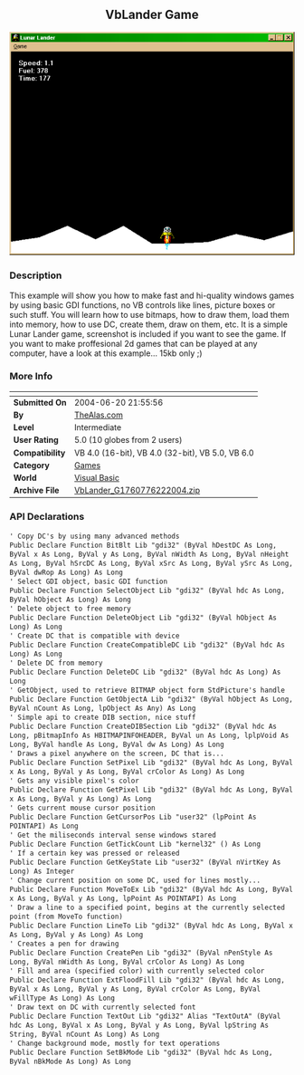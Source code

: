 ﻿<div align="center">

## VbLander Game

<img src="PIC2004622174757445.gif">
</div>

### Description

This example will show you how to make fast and hi-quality windows games by using basic GDI functions, no VB controls like lines, picture boxes or such stuff. You will learn how to use bitmaps, how to draw them, load them into memory, how to use DC, create them, draw on them, etc. It is a simple Lunar Lander game, screenshot is included if you want to see the game. If you want to make proffesional 2d games that can be played at any computer, have a look at this example... 15kb only ;)
 
### More Info
 


<span>             |<span>
---                |---
**Submitted On**   |2004-06-20 21:55:56
**By**             |[TheAlas\.com](https://github.com/Planet-Source-Code/PSCIndex/blob/master/ByAuthor/thealas-com.md)
**Level**          |Intermediate
**User Rating**    |5.0 (10 globes from 2 users)
**Compatibility**  |VB 4\.0 \(16\-bit\), VB 4\.0 \(32\-bit\), VB 5\.0, VB 6\.0
**Category**       |[Games](https://github.com/Planet-Source-Code/PSCIndex/blob/master/ByCategory/games__1-38.md)
**World**          |[Visual Basic](https://github.com/Planet-Source-Code/PSCIndex/blob/master/ByWorld/visual-basic.md)
**Archive File**   |[VbLander\_G1760776222004\.zip](https://github.com/Planet-Source-Code/thealas-com-vblander-game__1-54547/archive/master.zip)

### API Declarations

```
' Copy DC's by using many advanced methods
Public Declare Function BitBlt Lib "gdi32" (ByVal hDestDC As Long, ByVal x As Long, ByVal y As Long, ByVal nWidth As Long, ByVal nHeight As Long, ByVal hSrcDC As Long, ByVal xSrc As Long, ByVal ySrc As Long, ByVal dwRop As Long) As Long
' Select GDI object, basic GDI function
Public Declare Function SelectObject Lib "gdi32" (ByVal hdc As Long, ByVal hObject As Long) As Long
' Delete object to free memory
Public Declare Function DeleteObject Lib "gdi32" (ByVal hObject As Long) As Long
' Create DC that is compatible with device
Public Declare Function CreateCompatibleDC Lib "gdi32" (ByVal hdc As Long) As Long
' Delete DC from memory
Public Declare Function DeleteDC Lib "gdi32" (ByVal hdc As Long) As Long
' GetObject, used to retrieve BITMAP object form StdPicture's handle
Public Declare Function GetObjectA Lib "gdi32" (ByVal hObject As Long, ByVal nCount As Long, lpObject As Any) As Long
' Simple api to create DIB section, nice stuff
Public Declare Function CreateDIBSection Lib "gdi32" (ByVal hdc As Long, pBitmapInfo As HBITMAPINFOHEADER, ByVal un As Long, lplpVoid As Long, ByVal handle As Long, ByVal dw As Long) As Long
' Draws a pixel anywhere on the screen, DC that is...
Public Declare Function SetPixel Lib "gdi32" (ByVal hdc As Long, ByVal x As Long, ByVal y As Long, ByVal crColor As Long) As Long
' Gets any visible pixel's color
Public Declare Function GetPixel Lib "gdi32" (ByVal hdc As Long, ByVal x As Long, ByVal y As Long) As Long
' Gets current mouse cursor position
Public Declare Function GetCursorPos Lib "user32" (lpPoint As POINTAPI) As Long
' Get the miliseconds interval sense windows stared
Public Declare Function GetTickCount Lib "kernel32" () As Long
' If a certain key was pressed or released
Public Declare Function GetKeyState Lib "user32" (ByVal nVirtKey As Long) As Integer
' Change current position on some DC, used for lines mostly...
Public Declare Function MoveToEx Lib "gdi32" (ByVal hdc As Long, ByVal x As Long, ByVal y As Long, lpPoint As POINTAPI) As Long
' Draw a line to a specified point, begins at the currently selected point (from MoveTo function)
Public Declare Function LineTo Lib "gdi32" (ByVal hdc As Long, ByVal x As Long, ByVal y As Long) As Long
' Creates a pen for drawing
Public Declare Function CreatePen Lib "gdi32" (ByVal nPenStyle As Long, ByVal nWidth As Long, ByVal crColor As Long) As Long
' Fill and area (specified color) with currently selected color
Public Declare Function ExtFloodFill Lib "gdi32" (ByVal hdc As Long, ByVal x As Long, ByVal y As Long, ByVal crColor As Long, ByVal wFillType As Long) As Long
' Draw text on DC with currently selected font
Public Declare Function TextOut Lib "gdi32" Alias "TextOutA" (ByVal hdc As Long, ByVal x As Long, ByVal y As Long, ByVal lpString As String, ByVal nCount As Long) As Long
' Change background mode, mostly for text operations
Public Declare Function SetBkMode Lib "gdi32" (ByVal hdc As Long, ByVal nBkMode As Long) As Long
```





